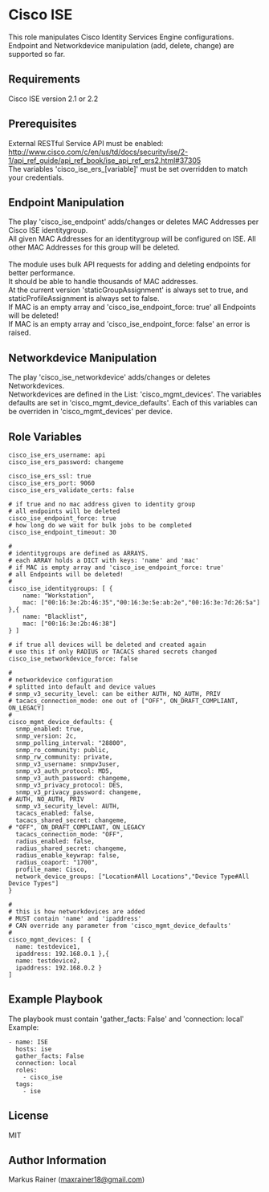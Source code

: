 Cisco ISE
=========

This role manipulates Cisco Identity Services Engine configurations. <br />
Endpoint and Networkdevice manipulation (add, delete, change) are supported so far. 

Requirements
------------
Cisco ISE version 2.1 or 2.2

Prerequisites
-------------
External RESTful Service API must be enabled: <br />
http://www.cisco.com/c/en/us/td/docs/security/ise/2-1/api_ref_guide/api_ref_book/ise_api_ref_ers2.html#37305 <br />
The variables 'cisco_ise_ers_[variable]' must be set overridden to match your credentials.

Endpoint Manipulation
--------------
The play 'cisco_ise_endpoint' adds/changes or deletes MAC Addresses per Cisco ISE identitygroup. <br />
All given MAC Addresses for an identitygroup will be configured on ISE. All other MAC Addresses for this group will be deleted. <br /><br />
The module uses bulk API requests for adding and deleting endpoints for better performance. <br />
It should be able to handle thousands of MAC addresses. <br />
At the current version 'staticGroupAssignment' is always set to true, and staticProfileAssignment is always set to false. <br />
If MAC is an empty array and 'cisco_ise_endpoint_force: true' all Endpoints will be deleted! <br />
If MAC is an empty array and 'cisco_ise_endpoint_force: false' an error is raised. 


Networkdevice Manipulation
----------------
The play 'cisco_ise_networkdevice' adds/changes or deletes Networkdevices. <br />
Networkdevices are defined in the List: 'cisco_mgmt_devices'. The variables defaults are set  in 'cisco_mgmt_device_defaults'. Each of this variables can be overriden in 'cisco_mgmt_devices' per device. <br />


Role Variables
--------------
```
cisco_ise_ers_username: api
cisco_ise_ers_password: changeme

cisco_ise_ers_ssl: true
cisco_ise_ers_port: 9060
cisco_ise_ers_validate_certs: false

# if true and no mac address given to identity group
# all endpoints will be deleted 
cisco_ise_endpoint_force: true
# how long do we wait for bulk jobs to be completed
cisco_ise_endpoint_timeout: 30

#
# identitygroups are defined as ARRAYS. 
# each ARRAY holds a DICT with keys: 'name' and 'mac' 
# if MAC is empty array and 'cisco_ise_endpoint_force: true' 
# all Endpoints will be deleted!
#
cisco_ise_identitygroups: [ {
	name: "Workstation", 
	mac: ["00:16:3e:2b:46:35","00:16:3e:5e:ab:2e","00:16:3e:7d:26:5a"] },{
	name: "Blacklist",
	mac: ["00:16:3e:2b:46:38"]
} ]

# if true all devices will be deleted and created again
# use this if only RADIUS or TACACS shared secrets changed
cisco_ise_networkdevice_force: false

#
# networkdevice configuration 
# splitted into default and device values
# snmp_v3_security_level: can be either AUTH, NO_AUTH, PRIV
# tacacs_connection_mode: one out of ["OFF", ON_DRAFT_COMPLIANT, ON_LEGACY]
#
cisco_mgmt_device_defaults: {
  snmp_enabled: true,
  snmp_version: 2c,
  snmp_polling_interval: "28800",
  snmp_ro_community: public,
  snmp_rw_community: private,
  snmp_v3_username: snmpv3user,
  snmp_v3_auth_protocol: MD5,
  snmp_v3_auth_password: changeme,
  snmp_v3_privacy_protocol: DES,
  snmp_v3_privacy_password: changeme,
# AUTH, NO_AUTH, PRIV
  snmp_v3_security_level: AUTH,
  tacacs_enabled: false,
  tacacs_shared_secret: changeme,
# "OFF", ON_DRAFT_COMPLIANT, ON_LEGACY
  tacacs_connection_mode: "OFF",
  radius_enabled: false,
  radius_shared_secret: changeme,
  radius_enable_keywrap: false,
  radius_coaport: "1700",
  profile_name: Cisco,
  network_device_groups: ["Location#All Locations","Device Type#All Device Types"]
}

#
# this is how networkdevices are added
# MUST contain 'name' and 'ipaddress'
# CAN override any parameter from 'cisco_mgmt_device_defaults'
#
cisco_mgmt_devices: [ {
  name: testdevice1,
  ipaddress: 192.168.0.1 },{
  name: testdevice2,
  ipaddress: 192.168.0.2 }
]
```

Example Playbook
--------------
The playbook must contain 'gather_facts: False' and 'connection: local'<br />
Example:

```
- name: ISE
  hosts: ise  
  gather_facts: False
  connection: local
  roles: 
    - cisco_ise
  tags: 
    - ise  
```

License
-------

MIT

Author Information
------------------

Markus Rainer (maxrainer18@gmail.com)
